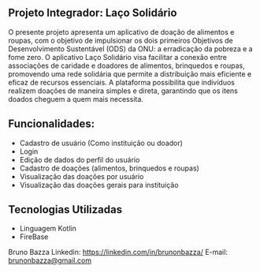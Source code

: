 ## Projeto Integrador: Laço Solidário
O presente projeto apresenta um aplicativo de doação de alimentos e roupas, com o objetivo de impulsionar os dois primeiros Objetivos de Desenvolvimento Sustentável (ODS) da ONU: a erradicação da pobreza e a fome zero. O aplicativo Laço Solidário visa facilitar a conexão entre associações de caridade e doadores de alimentos, brinquedos e roupas, promovendo uma rede solidária que permite a distribuição mais eficiente e eficaz de recursos essenciais. A plataforma possibilita que indivíduos realizem doações de maneira simples e direta, garantindo que os itens doados cheguem a quem mais necessita.

## Funcionalidades:
- Cadastro de usuário (Como instituição ou doador)
- Login
- Edição de dados do perfil do usuário
- Cadastro de doações (alimentos, brinquedos e roupas)
- Visualização das doações por usuário
- Visualização das doações gerais para instituição

## Tecnologias Utilizadas
- Linguagem Kotlin
- FireBase



Bruno Bazza
Linkedin: https://linkedin.com/in/brunonbazza/
E-mail: brunonbazza@gmail.com

